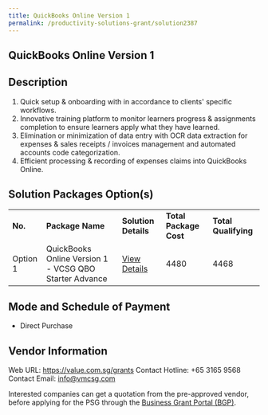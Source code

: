 ```yaml
---
title: QuickBooks Online Version 1
permalink: /productivity-solutions-grant/solution2387
---
```


## QuickBooks Online Version 1

## Description

1) Quick setup & onboarding with in accordance to clients' specific workflows.
2) Innovative training platform to monitor learners progress & assignments completion to ensure learners apply what they have learned.
3) Elimination or minimization of data entry with OCR data extraction for expenses & sales receipts / invoices management and automated accounts code categorization. 
4) Efficient processing & recording of expenses claims into QuickBooks Online.

## Solution Packages Option(s)

<table>
<tr>
<td><b>No.</b></td>
<td><b>Package Name</b></td>
<td><b>Solution Details</b></td>
<td><b>Total Package Cost</b></td>
<td><b>Total Qualifying</b></td>
</tr>
<tr>
<td>Option 1</td>
<td>QuickBooks Online Version 1 - VCSG QBO Starter Advance</td>
<td><a href='https://www.gobusiness.gov.sg/images/psg/Value_Consultancy_20200541_Desensitised_Annex_3_Part_45.pdf'>View Details</a></td>
<td>4480</td>
<td>4468</td>
</tr>
</table>

## Mode and Schedule of Payment

 - Direct Purchase

## Vendor Information

 Web URL: https://value.com.sg/grants
Contact Hotline: +65 3165 9568
Contact Email: info@vmcsg.com 

Interested companies can get a quotation from the pre-approved vendor, before applying for the PSG through the <a href='https://www.businessgrants.gov.sg/'>Business Grant Portal (BGP)</a>.
